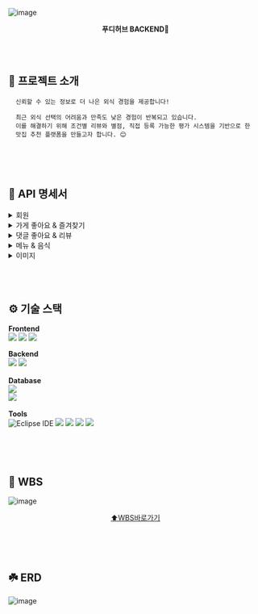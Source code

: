 ![image](https://github.com/user-attachments/assets/14fc0f4e-db7b-4f3c-b4da-84e97c789864)
<div align=center>
  
  **푸디허브 BACKEND🍞**
</div>

<br><br>

## 🍞 프로젝트 소개
```
  신뢰할 수 있는 정보로 더 나은 외식 경험을 제공합니다!

  최근 외식 선택의 어려움과 만족도 낮은 경험이 반복되고 있습니다. 
  이를 해결하기 위해 조건별 리뷰와 별점, 직접 등록 가능한 평가 시스템을 기반으로 한
  맛집 추천 플랫폼을 만들고자 합니다. 😊

```

<br><br><br>
## 📢 API 명세서

<details>
  <summary> 회원 </summary>
  
  ![image](https://github.com/user-attachments/assets/d6cb979e-6d6f-4d4d-a31d-c2a737fdaa94)<br>
<br>

</details>

<details>
  <summary> 가게 좋아요 & 즐겨찾기 </summary>
  
  ![image](https://github.com/user-attachments/assets/c9a088cc-e0d1-4dca-8636-0201f859b776)<br>
<br>

</details>

<details>
  <summary> 댓글 좋아요 & 리뷰 </summary>
  
  ![image](https://github.com/user-attachments/assets/bae307d9-87b4-4f92-be74-b95ee5451391)<br>
<br>

</details>

<details>
  <summary> 메뉴 & 음식 </summary>
  
  ![image](https://github.com/user-attachments/assets/8096ce31-23a9-43f3-aad5-a318a3e97e1e)<br>
<br>

</details>

<details>
  <summary> 이미지 </summary>
  
  ![image](https://github.com/user-attachments/assets/cd31148f-e025-437a-b7d8-19f7f04a6202)<br>
<br>

</details>
<br><br><br>

## ⚙️ 기술 스택

**Frontend**<br>
<img src="https://img.shields.io/badge/html-E34F26?style=for-the-badge&logo=html5&logoColor=white">
<img src="https://img.shields.io/badge/css-1572B6?style=for-the-badge&logo=css3&logoColor=white">
<img src="https://img.shields.io/badge/javascript-F7DF1E?style=for-the-badge&logo=javascript&logoColor=black">
<br>

**Backend**<br>
<img src="https://img.shields.io/badge/Java-007396?style=for-the-badge&logo=Java&logoColor=white"> 
<img src="https://img.shields.io/badge/Spring-6DB33F?style=for-the-badge&logo=Spring&logoColor=white">
<br><br>
**Database**<br>
<img src="https://img.shields.io/badge/oracle-F80000?style=for-the-badge&logo=oracle&logoColor=white">  
<img src="https://img.shields.io/badge/MyBatis-000000?style=for-the-badge&logo=MyBatis&logoColor=white"> 
<br><br>
**Tools**<br>
![Eclipse IDE](https://img.shields.io/badge/Eclipse%20IDE-2C2255.svg?&style=for-the-badge&logo=Eclipse%20IDE&logoColor=white)
<img src="https://img.shields.io/badge/Postman-FF6C37?style=for-the-badge&logo=postman&logoColor=white">
<img src="https://img.shields.io/badge/git-F05032?style=for-the-badge&logo=git&logoColor=white">
<img src="https://img.shields.io/badge/github-181717?style=for-the-badge&logo=github&logoColor=white">
<img src="https://img.shields.io/badge/Notion-black?style=for-the-badge&logo=Notion&logoColor=white"/>


<br><br><br>

## 🌵 WBS
![image](https://github.com/user-attachments/assets/567e872c-f350-46cb-87fb-5017b6cbd8c4)

<div align=center>

  [⬆️WBS바로가기](https://docs.google.com/spreadsheets/d/1KG-nACUmJLYxgZEtqr_lwpZiwZvqmnKEgIeqwX3E3Xk/edit?usp=sharing)
</div>
<br><br><br>

## ☘️ ERD
![image](https://github.com/user-attachments/assets/453e7644-16e1-4053-84f2-261af5076fc2)

<br><br><br> 
